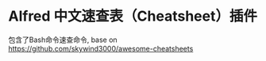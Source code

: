 # Alfred 中文速查表（Cheatsheet）插件

包含了Bash命令速查命令, base on https://github.com/skywind3000/awesome-cheatsheets
